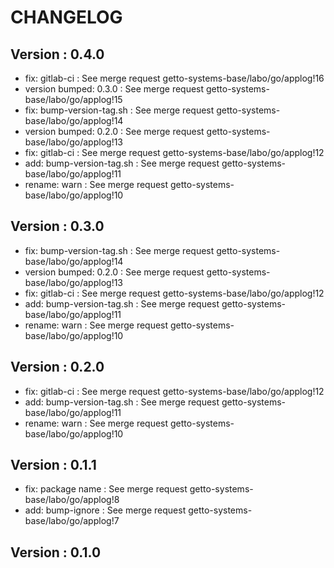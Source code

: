 # CHANGELOG

## Version : 0.4.0

- fix: gitlab-ci : See merge request getto-systems-base/labo/go/applog!16
- version bumped: 0.3.0 : See merge request getto-systems-base/labo/go/applog!15
- fix: bump-version-tag.sh : See merge request getto-systems-base/labo/go/applog!14
- version bumped: 0.2.0 : See merge request getto-systems-base/labo/go/applog!13
- fix: gitlab-ci : See merge request getto-systems-base/labo/go/applog!12
- add: bump-version-tag.sh : See merge request getto-systems-base/labo/go/applog!11
- rename: warn : See merge request getto-systems-base/labo/go/applog!10


## Version : 0.3.0

- fix: bump-version-tag.sh : See merge request getto-systems-base/labo/go/applog!14
- version bumped: 0.2.0 : See merge request getto-systems-base/labo/go/applog!13
- fix: gitlab-ci : See merge request getto-systems-base/labo/go/applog!12
- add: bump-version-tag.sh : See merge request getto-systems-base/labo/go/applog!11
- rename: warn : See merge request getto-systems-base/labo/go/applog!10


## Version : 0.2.0

- fix: gitlab-ci : See merge request getto-systems-base/labo/go/applog!12
- add: bump-version-tag.sh : See merge request getto-systems-base/labo/go/applog!11
- rename: warn : See merge request getto-systems-base/labo/go/applog!10


## Version : 0.1.1

- fix: package name : See merge request getto-systems-base/labo/go/applog!8
- add: bump-ignore : See merge request getto-systems-base/labo/go/applog!7



## Version : 0.1.0


